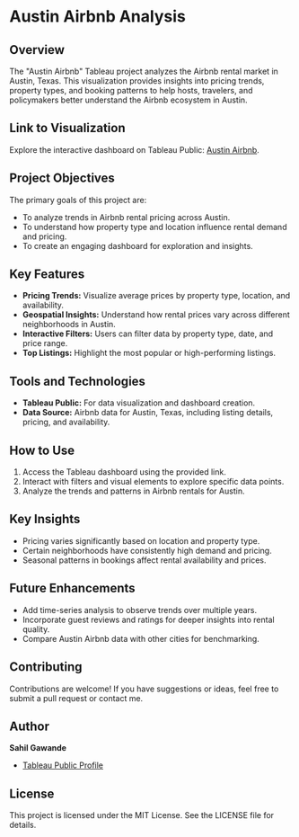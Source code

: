 # Austin Airbnb Analysis

## Overview
The "Austin Airbnb" Tableau project analyzes the Airbnb rental market in Austin, Texas. This visualization provides insights into pricing trends, property types, and booking patterns to help hosts, travelers, and policymakers better understand the Airbnb ecosystem in Austin.

## Link to Visualization
Explore the interactive dashboard on Tableau Public: [Austin Airbnb](https://public.tableau.com/app/profile/sahil.gawnade/viz/AustinAirbnb_17164896106490/Dashboard1).

## Project Objectives
The primary goals of this project are:
- To analyze trends in Airbnb rental pricing across Austin.
- To understand how property type and location influence rental demand and pricing.
- To create an engaging dashboard for exploration and insights.

## Key Features
- **Pricing Trends:** Visualize average prices by property type, location, and availability.
- **Geospatial Insights:** Understand how rental prices vary across different neighborhoods in Austin.
- **Interactive Filters:** Users can filter data by property type, date, and price range.
- **Top Listings:** Highlight the most popular or high-performing listings.

## Tools and Technologies
- **Tableau Public:** For data visualization and dashboard creation.
- **Data Source:** Airbnb data for Austin, Texas, including listing details, pricing, and availability.

## How to Use
1. Access the Tableau dashboard using the provided link.
2. Interact with filters and visual elements to explore specific data points.
3. Analyze the trends and patterns in Airbnb rentals for Austin.

## Key Insights
- Pricing varies significantly based on location and property type.
- Certain neighborhoods have consistently high demand and pricing.
- Seasonal patterns in bookings affect rental availability and prices.

## Future Enhancements
- Add time-series analysis to observe trends over multiple years.
- Incorporate guest reviews and ratings for deeper insights into rental quality.
- Compare Austin Airbnb data with other cities for benchmarking.

## Contributing
Contributions are welcome! If you have suggestions or ideas, feel free to submit a pull request or contact me.

## Author
**Sahil Gawande**
- [Tableau Public Profile](https://public.tableau.com/app/profile/sahil.gawnade)

## License
This project is licensed under the MIT License. See the LICENSE file for details.
